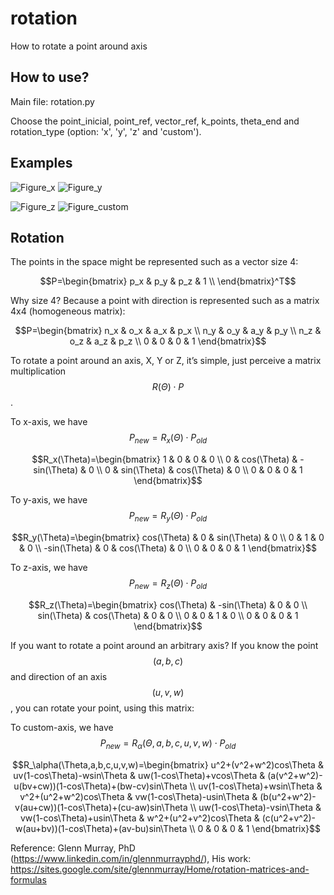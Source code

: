 # rotation
 How to rotate a point around axis

## How to use?

Main file: rotation.py

Choose the point_inicial, point_ref, vector_ref, k_points, theta_end and rotation_type (option: 'x', 'y', 'z' and 'custom').

## Examples
![Figure_x](https://github.com/user-attachments/assets/6b07eff2-b6ce-4397-b9a8-e0dc8239dc7d) ![Figure_y](https://github.com/user-attachments/assets/4db2e375-cf93-4f7e-b4ce-92d8ef2ddac8)

![Figure_z](https://github.com/user-attachments/assets/239129e1-1849-4e2a-af9b-e3d130d7e428) ![Figure_custom](https://github.com/user-attachments/assets/49e4e3aa-5261-46b1-a9ac-0ec562d60293)

## Rotation
The points in the space might be represented such as a vector size 4:

$$P=\begin{bmatrix}
p_x & p_y & p_z & 1 \\
\end{bmatrix}^T$$

Why size 4? Because a point with direction is represented such as a matrix 4x4 (homogeneous matrix):

$$P=\begin{bmatrix}
n_x & o_x & a_x & p_x \\
n_y & o_y & a_y & p_y \\
n_z & o_z & a_z & p_z \\
0 & 0 & 0 & 1
\end{bmatrix}$$

To rotate a point around an axis, X, Y or Z, it’s simple, just perceive a matrix multiplication $$R(\Theta) \cdot P$$.

To x-axis, we have $$P_{new}=R_x(\Theta) \cdot P_{old}$$

$$R_x(\Theta)=\begin{bmatrix}
1 & 0 & 0 & 0 \\
0 & cos(\Theta) & -sin(\Theta) & 0 \\
0 & sin(\Theta) & cos(\Theta) & 0 \\
0 & 0 & 0 & 1
\end{bmatrix}$$

To y-axis, we have $$P_{new}=R_y(\Theta) \cdot P_{old}$$

$$R_y(\Theta)=\begin{bmatrix}
cos(\Theta) & 0 & sin(\Theta) & 0 \\
0 & 1 & 0 & 0 \\
-sin(\Theta) & 0 & cos(\Theta) & 0 \\
0 & 0 & 0 & 1
\end{bmatrix}$$

To z-axis, we have $$P_{new}=R_z(\Theta) \cdot P_{old}$$

$$R_z(\Theta)=\begin{bmatrix}
cos(\Theta) & -sin(\Theta) & 0 & 0 \\
sin(\Theta) & cos(\Theta) & 0 & 0 \\
0 & 0 & 1 & 0 \\
0 & 0 & 0 & 1
\end{bmatrix}$$

If you want to rotate a point around an arbitrary axis? If you know the point $$(a,b,c)$$ and direction of an axis $$(u,v,w)$$, you can rotate your point, using this matrix:

To custom-axis, we have $$P_{new}=R_\alpha(\Theta,a,b,c,u,v,w) \cdot P_{old}$$

$$R_\alpha(\Theta,a,b,c,u,v,w)=\begin{bmatrix}
u^2+(v^2+w^2)cos\Theta & uv(1-cos\Theta)-wsin\Theta & uw(1-cos\Theta)+vcos\Theta & (a(v^2+w^2)-u(bv+cw))(1-cos\Theta)+(bw-cv)sin\Theta \\
uv(1-cos\Theta)+wsin\Theta & v^2+(u^2+w^2)cos\Theta & vw(1-cos\Theta)-usin\Theta & (b(u^2+w^2)-v(au+cw))(1-cos\Theta)+(cu-aw)sin\Theta \\
uw(1-cos\Theta)-vsin\Theta & vw(1-cos\Theta)+usin\Theta & w^2+(u^2+v^2)cos\Theta & (c(u^2+v^2)-w(au+bv))(1-cos\Theta)+(av-bu)sin\Theta \\
0 & 0 & 0 & 1
\end{bmatrix}$$

Reference: Glenn Murray, PhD (https://www.linkedin.com/in/glennmurrayphd/), His work: https://sites.google.com/site/glennmurray/Home/rotation-matrices-and-formulas
